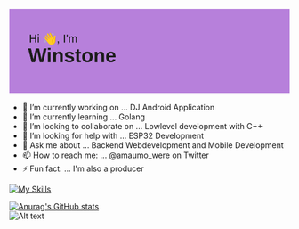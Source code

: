[![MasterHead](https://github.com/Winstone-Were/Winstone-Were/blob/main/header.png)](https://github.com/Winstone-Were/)

- 🔭 I’m currently working on ... DJ Android Application
- 🌱 I’m currently learning ... Golang 
- 👯 I’m looking to collaborate on ... Lowlevel development with C++ 
- 🤔 I’m looking for help with ... ESP32 Development
- 💬 Ask me about ... Backend Webdevelopment and Mobile Development
- 📫 How to reach me: ... @amaumo_were on Twitter
- ⚡ Fun fact: ... I'm also a producer

[![My Skills](https://skillicons.dev/icons?i=js,html,css,wasm)](https://skillicons.dev)

[![Anurag's GitHub stats](https://github-readme-stats.vercel.app/api?username=Winstone-Were)](https://github.com/anuraghazra/github-readme-stats)
<br>
![Alt text](https://spotify-recently-played-readme.vercel.app/api?user=rg3glaom35hlqj7uxde2ps2fh)
